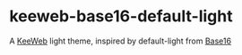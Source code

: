 # keeweb-base16-default-light

A [KeeWeb](https://github.com/keeweb/keeweb) light theme, inspired by default-light from [Base16](https://github.com/chriskempson/base16)
